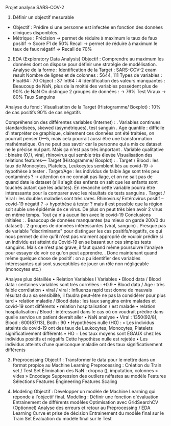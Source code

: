 Projet analyse SARS-COV-2

1. Définir un objectif mesurable 
- Objectif : 
Prédire si une personne est infectée en fonction des données cliniques disponibles.
- Métrique : 
Précision -> permet de réduire à maximum le taux de faux positif -> Score F1 de 50%
Recall -> permet de réduire à maximum le taux de faux négatif     -> Recall de 70%

2. EDA (Exploratory Data Analysis)
Objectif : 
Comprendre au maximum les données dont on dispose pour définir une stratégie de modélisation.
Analyse de la forme :
Identification de la Target : SARS-COV-2 exam result
Nombre de lignes et de colonnes : 5644, 111
Types de variables : 
	Float64 : 70
	Object : 37
	Int64 : 4
Identification des valeurs manquantes : 
	Beaucoup de NaN, plus de la moitié des variables possèdent plus de 90% de NaN
	On distingue 2 groupes de données : -> 76% Test Viraux -> 80% Taux Sanguins

Analyse du fond :
Visualisation de la Target (Histogramme/ Boxplot) :
	10% de cas positifs
	90% de cas négatifs

Compréhension des différentes variables (Internet) :
. Variables continues standardisées, skewed (asymétriques), test sanguin
	. Age quantile : difficile d'interpréter ce graphique, clairement ces données ont été traitées, on pourrait penser 0—5, mais cela pourrait aussi être une transformation mathématique. On ne peut pas savoir car la personne qui a mis ce dataset ne le précise nul part. Mais ça n'est pas très important
	. Variable qualitative : binaire (0,1), viral, rhinovirus qui semble très élevée
Visualisation des relations features— Target (Histogramme/ Boxplot) :
. Target / Blood : les taux de Monocytes, Platelets, Leukocytes semblent liés au covid-19 -> hypothèse à tester
. Target/Age : les individus de faible âge sont très peu contaminés ? -> attention on ne connait pas liage, et on ne sait pas de quand date le dataset (s'il s'agit des enfants on sait que les enfants sont touchés autant que les adultes). En revanche cette variable pourra être intéressante pour la comparer avec les résultats de tests sanguins
. Target / Viral : les doubles maladies sont très rares. Rhinovirus/ Entérovirus positif – covid-19 négatif ? -> hypothèse à tester ? mais il est possible que la région soit subie une épidémie de ce virus. De plus on peut très bien avoir 2 virus en même temps. Tout ça n'a aucun lien avec le covid-19
Conclusions initiales :
. Beaucoup de données manquantes (au mieux on garde 200/0 du dataset)
. 2 groupes de données intéressantes (viral, sanguin)
. Presque pas de variable "discriminante" pour distinguer les cas positifs/négatifs, ce qui nous permet de dire qu'il n'est pas vraiment approprié de vouloir prédire si un individu est atteint du Covid-19 en se basant sur ces simples tests sanguins. Mais ce n’est pas grave, il faut quand même poursuivre l'analyse pour essayer de voir ce qu'on peut apprendre. 
. Donc maintenant quand même quelque chose de positif : on a pu identifier des variables intéressantes qui sont susceptibles de jouer un rôle non négligeable (monocytes etc.)

Analyse plus détaillée
• Relation Variables I Variables
• Blood data / Blood data : certaines variables sont très corrélées : +0.9
• Blood data / Age : très faible corrélation
• viral / viral : Influenza rapid test donne de mauvais résultat du a sa sensibilité, il faudra peut-être ne pas la considérer pour plus tard
• relation maladie / Blood data : les taux sanguins entre malades et covid-19 sont différents
• relation hospitalisation / est malade 
• relation hospitalisation / Blood : intéressant dans le cas où on voudrait prédire dans quelle service un patient devrait aller
• NaN analyse
	• Viral : 1350(92/8), Blood : 600(87/13), Both : 90
• Hypothèses nulle (HO) :
•	 Les individus atteints du covid-19 ont des taux de Leukocytes, Monocytes, Platelets significativement différents
• HO = Les taux moyens sont ÉGAUX chez les individus positifs et négatifs
	Cette hypothèse nulle est rejetée
•	 Les individus atteints d'une quelconque maladie ont des taux significativement différents

3. Preprocessing
Objectif : 
	Transformer le data pour le mettre dans un format propice au Machine Learning
Preprocessing :
	Création du Train set / Test Set
	Élimination des NaN : dropna (), imputation, colonnes « vides »
	Encodage
	Suppression des outliers néfastes au modèle
	Features Sélections
	Features Engineering
	Features Scaling

4. Modeling 
Objectif : 
	Développer un modèle de Machine Learning qui réponde à l'objectif final.
Modeling :
	Définir une fonction d'évaluation
	Entrainement de différents modèles
	Optimisation avec GridSearchCV
	(Optionnel) Analyse des erreurs et retour au Preprocessing / EDA
	Learning Curve et prise de décision
	Entrainement du modèle final sur le Train Set
	Évaluation du modèle final sur le Test 